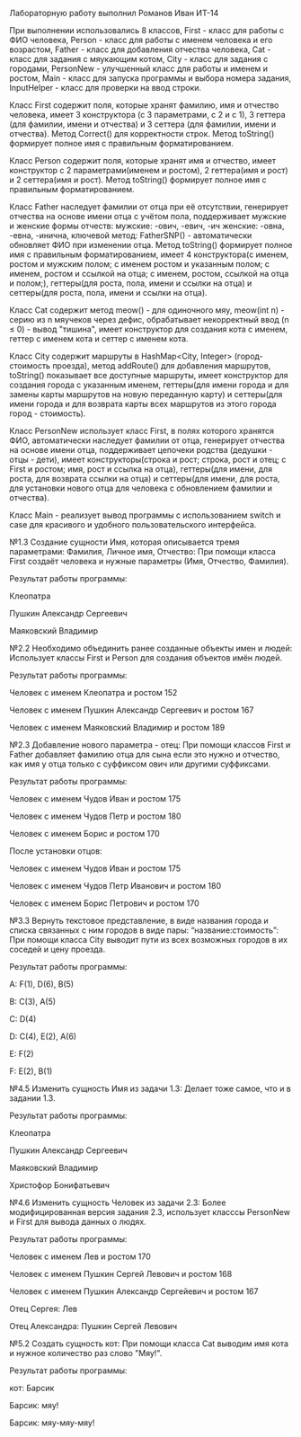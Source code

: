 Лабораторную работу выполнил Романов Иван ИТ-14

При выполнении использовались 8 классов, First - класс для работы с ФИО человека, Person - класс для работы с именем человека и его возрастом, Father - класс для добавления отчества человека, Cat - класс для задания с мяукающим котом, City - класс для задания с городами, PersonNew - улучшенный класс для работы и именем и ростом,  Main - класс для запуска программы и выбора номера задания, InputHelper - класс для проверки на ввод строки.

Класс First содержит поля, которые хранят фамилию, имя и отчество человека, имеет 3 конструктора (с 3 параметрами, с 2 и с 1), 3 геттера (для фамилии, имени и отчества) и 3 сеттера (для фамилии, имени и отчества). Метод Correct() для корректности строк. Метод toString() формирует полное имя с правильным форматированием.

Класс Person содержит поля, которые хранят имя и отчество, имеет конструктор с 2 параметрами(именем и ростом), 2 геттера(имя и рост) и 2 сеттера(имя и рост). Метод toString() формирует полное имя с правильным форматированием.

Класс Father наследует фамилии от отца при её отсутствии, генерирует отчества на основе имени отца с учётом пола, поддерживает мужские и женские формы отчеств: мужские: -ович, -евич, -ич женские: -овна, -евна, -инична, ключевой метод: FatherSNP() - автоматически обновляет ФИО при изменении отца. Метод toString() формирует полное имя с правильным форматированием, имеет 4 конструктора(с именем, ростом и мужским полом; с именем ростом и указанным полом; с именем, ростом и ссылкой на отца; с именем, ростом, ссылкой на отца и полом;), геттеры(для роста, пола, имени и ссылки на отца) и сеттеры(для роста, пола, имени и ссылки на отца).

Класс Cat содержит метод meow() - для одиночного мяу, meow(int n) - серию из n мяучеков через дефис, обрабатывает некорректный ввод (n ≤ 0) - вывод "тишина", имеет конструктор для создания кота с именем, геттер с именем кота и сеттер с именем кота.

Класс City содержит маршруты в HashMap<City, Integer> (город- стоимость проезда), метод addRoute() для добавления маршрутов, toString() показывает все доступные маршруты, имеет конструктор для создания города с указанным именем, геттеры(для имени города и для замены карты маршрутов на новую переданную карту) и сеттеры(для имени города и для возврата карты всех маршрутов из этого города город - стоимость).

Класс PersonNew использует класс First, в полях которого хранятся ФИО, автоматически наследует фамилии от отца, генерирует отчества на основе имени отца, поддерживает цепочеки родства (дедушки - отцы - дети), имеет конструкторы(строка и рост; строка, рост и отец; с First и ростом; имя, рост и ссылка на отца), геттеры(для имени, для роста, для возврата ссылки на отца) и сеттеры(для имени, для роста, для установки нового отца для человека с обновлением фамилии и отчества).

Класс Main - реализует вывод программы с использованием switch и case для красивого и удобного пользовательского интерфейса.

№1.3 Создание сущности Имя, которая описывается тремя параметрами: Фамилия, Личное имя, Отчество: При помощи класса First создаёт человека и нужные параметры (Имя, Отчество, Фамилия).

Результат работы программы:

Клеопатра

Пушкин Александр Сергеевич

Маяковский Владимир

№2.2 Необходимо объединить ранее созданные объекты имен и людей: Использует классы First и Person для создания объектов имён людей.

Результат работы программы:

Человек с именем Клеопатра и ростом 152

Человек с именем Пушкин Александр Сергеевич и ростом 167

Человек с именем Маяковский Владимир и ростом 189

№2.3 Добавление нового параметра - отец: При помощи классов First и Father добавляет фамилию отца для сына если это нужно и отчество, как имя у отца только с суффиксом ович или другими суффиксами.

Результат работы программы: 

Человек с именем Чудов Иван и ростом 175

Человек с именем Чудов Петр и ростом 180

Человек с именем Борис и ростом 170

После установки отцов:

Человек с именем Чудов Иван и ростом 175

Человек с именем Чудов Петр Иванович и ростом 180

Человек с именем Борис Петрович и ростом 170

№3.3 Вернуть текстовое представление, в виде названия города и списка связанных с ним городов в виде пары: “название:стоимость”: При помощи класса City выводит пути из всех возможных городов в их соседей и цену проезда.

Результат работы программы:

A: F(1), D(6), B(5)

B: C(3), A(5)

C: D(4)

D: C(4), E(2), A(6)

E: F(2)

F: E(2), B(1)

№4.5 Изменить сущность Имя из задачи 1.3: Делает тоже самое, что и в задании 1.3.

Результат работы программы:

Клеопатра

Пушкин Александр Сергеевич

Маяковский Владимир

Христофор Бонифатьевич

№4.6 Изменить сущность Человек из задачи 2.3: Более модифицированная версия задания 2.3, использует класссы PersonNew и First для вывода данных о людях.

Результат работы программы:

Человек с именем Лев и ростом 170

Человек с именем Пушкин Сергей Левович и ростом 168

Человек с именем Пушкин Александр Сергейевич и ростом 167

Отец Сергея: Лев

Отец Александра: Пушкин Сергей Левович

№5.2 Создать сущность кот: При помощи класса Cat выводим имя кота и нужное количество раз слово "Мяу!".

Результат работы программы:

кот: Барсик

Барсик: мяу!

Барсик: мяу-мяу-мяу!
